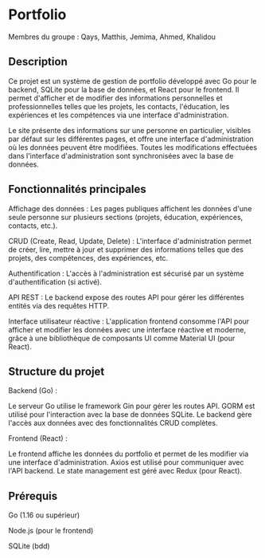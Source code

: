 # Portfolio

Membres du groupe : Qays, Matthis, Jemima, Ahmed, Khalidou

## Description

Ce projet est un système de gestion de portfolio développé avec Go pour le backend, SQLite pour la base de données, et React pour le frontend. Il permet d'afficher et de modifier des informations personnelles et professionnelles telles que les projets, les contacts, l'éducation, les expériences et les compétences via une interface d'administration.

Le site présente des informations sur une personne en particulier, visibles par défaut sur les différentes pages, et offre une interface d'administration où les données peuvent être modifiées. Toutes les modifications effectuées dans l'interface d'administration sont synchronisées avec la base de données.

## Fonctionnalités principales

Affichage des données : Les pages publiques affichent les données d'une seule personne sur plusieurs sections (projets, éducation, expériences, contacts, etc.).

CRUD (Create, Read, Update, Delete) : L'interface d'administration permet de créer, lire, mettre à jour et supprimer des informations telles que des projets, des compétences, des expériences, etc.

Authentification : L'accès à l'administration est sécurisé par un système d'authentification (si activé).

API REST : Le backend expose des routes API pour gérer les différentes entités via des requêtes HTTP.

Interface utilisateur réactive : L'application frontend consomme l'API pour afficher et modifier les données avec une interface réactive et moderne, grâce à une bibliothèque de composants UI comme Material UI (pour React).

## Structure du projet

Backend (Go) :

Le serveur Go utilise le framework Gin pour gérer les routes API.
GORM est utilisé pour l'interaction avec la base de données SQLite.
Le backend gère l'accès aux données avec des fonctionnalités CRUD complètes.

Frontend (React) :

Le frontend affiche les données du portfolio et permet de les modifier via une interface d'administration.
Axios est utilisé pour communiquer avec l'API backend.
Le state management est géré avec Redux (pour React).

## Prérequis

Go (1.16 ou supérieur)

Node.js (pour le frontend)

SQLite (bdd)

